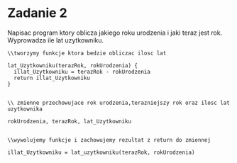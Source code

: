 # Zadanie 2

Napisac program ktory oblicza jakiego roku urodzenia i jaki teraz jest rok. Wyprowadza ile lat uzytkowniku.

```
\\tworzymy funkcje ktora bedzie obliczac ilosc lat

lat_Uzytkowniku(terazRok, rokUrodzenia) {
  illat_Uzytkowniku = terazRok - rokUrodzenia
  return illat_Uzytkowniku
}


\\ zmienne przechowujace rok urodzenia,terazniejszy rok oraz ilosc lat uzytkownika

rokUrodzenia, terazRok, lat_Uzytkowniku


\\wywolujemy funkcje i zachowujemy rezultat z return do zmiennej

illat_Uzytkowniku = lat_uzytkowniku(terazRok, rokUrodzenia)



```
